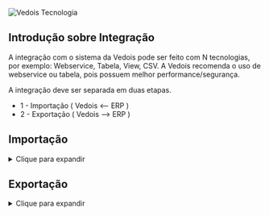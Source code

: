 ![Vedois Tecnologia](http://vedois.com.br/site/wp-content/uploads/2018/04/logovedoispreto3.png)


Introdução sobre Integração
-------------------------------

A integração com o sistema da Vedois pode ser feito com N tecnologias, por exemplo:
Webservice, Tabela, View, CSV. A Vedois recomenda o uso de webservice ou tabela, pois possuem melhor performance/segurança.

A integração deve ser separada em duas etapas.
  * 1 - Importação ( Vedois <-- ERP )
  * 2 - Exportação ( Vedois --> ERP )


Importação
-------------------------------

<details>
  <summary>Clique para expandir</summary>
 
  
Nome da Tabela = **IMPORTMAQUINA**

Tabela responsável pelo cadastro dos centros de recurso.

|Coluna|Tipo de dado|Tamanho|Obs|Descrição|
|-------------|-------------|-------------|-------------|-------------|
|**id**|	Integer|		|Precisa ser sequencial| Identificação |
|**empresa**|	Integer|	|	default=1|Código da Empresa|
|**codigo**|	Varchar|max_length=30||Código da máquina|
|descricao|	Varchar|max_length=128||Descrição da máquina|
|linear|	BooleanField|		|default=False|Define se a máquina é linear, se ativo, o sistema troca automaticamente tudo que é relacionado a ciclo, para medida linear, por exemplo metros.|
|grupo|	Varchar|	max_length=32||Nome do grupo de máquinas, associando com a ImportGrupoMaquina|	
|**ativa**|	BooleanField|		|default=False|Define se a máquina está ativa/inativa|
|fator_velocidade|	DecimalField|	max_digits=20, decimal_places=10|	default=1| Define modo de velocidade, manter default = 1
|status_imp|Varchar|	max_length=1|	'N'=new, 'U'=update, 'I'=integrated|Define status da linha

Nome da Tabela = **IMPORTGRUPOMAQUINA**

Tabela responsável por criar grupos de máquinas, para facilitar a consulta de duas ou mais máquinas em relatórios, índices, entre outros.

|Coluna|Tipo de dado|Tamanho|Obs|Descrição|
|-------------|-------------|-------------|-------------|-------------|
|**id**|	|Integer|	|	Precisa ser sequencial|Identificação|
|**nome**|	Varchar|	max_length=32		||Nome do grupo de máquinas|
|descricao|	Varchar	|max_length=128		||Descrição completa do grupo|
|status_imp|	Varchar	|max_length=1|	'N'=new, 'U'=update, 'I'=integrated|	Define status da linha|

Nome da Tabela = **IMPORTOPERADOR**

Tabela responsável por cadastrar os operadores que irão utilizar os terminais.

|Coluna|Tipo de dado|Tamanho|Obs|Descrição|
|-------------|-------------|-------------|-------------|-------------|
|**id**|	Integer		|||Precisa ser sequencial| Identificação|
|**empresa**|	Integer		|default=1||	Código da empresa|
|**codigo**|	Varchar|	max_length=30||		Código do operador|
|**nome**|	Varchar	|max_length=128||		Nome do operador|
|**ativo**|	BooleanField||		default=True|	Define ativo/inativo|
|status_imp	|Varchar	|max_length=1|	'N'=new, 'U'=update, 'I'=integrated|	Define status da linha|

Nome da Tabela = **IMPORTMOTIVOPARADA**

Tabela responsável por cadastrar os motivos de parada de máquina, como por exemplo manutenção mecânica, elétrica, entre outros.

|Coluna|Tipo de dado|Tamanho|Obs|Descrição|
|-------------|-------------|-------------|-------------|-------------|
|**id**|	Integer		||Precisa ser sequencial|	Identificação|
|**empresa**	|Integer		|default=1||	Código da empresa|
|**codigo**	|Varchar|	max_length=30||		Código da parada|
|descricao	|Varchar	|max_length=128		||Descrição da parada|
|abreviacao	|Varchar	|max_length=16|	blank=True	|Abreviação da parada|
|senha|	Varchar	|max_length=32|	blank=True|	Se não tiver senha, manter vazio. Se usar algum valor, ele será solicitado para confirmar a parada. Muito usado para mecânicos/eletricistas, onde apenas estes profissionais podem inserir determinadas paradas.|
|cor	|RGBColorField		||blank=True, null=True|	Exemplo: ‘#ffffff’ = branco|
|programada	|BooleanField		||default=False|	Quando true, este motivo de parada irá descontar do tempo previsto de produção, influenciando diretamente na disponibilidade do centro de recurso.|
|**ativa**	|BooleanField		||default=True  |Define ativo/inativo|
|setup	|BooleanField		||default=False	|Define se é uma parada de setup|
|status_imp	|Varchar	|max_length=1|	'N'=new, 'U'=update, 'I'=integrated	|Define status da linha|







</details>












Exportação
-------------------------------

<details>
  <summary>Clique para expandir</summary>
  
teste

</details>
